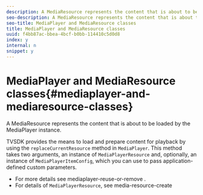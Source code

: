 ```yaml
---
description: A MediaResource represents the content that is about to be loaded by the MediaPlayer instance.
seo-description: A MediaResource represents the content that is about to be loaded by the MediaPlayer instance.
seo-title: MediaPlayer and MediaResource classes
title: MediaPlayer and MediaResource classes
uuid: f4bb87ac-bbea-4bcf-b0bb-114410c5d0d8
index: y
internal: n
snippet: y
---
```


# MediaPlayer and MediaResource classes{#mediaplayer-and-mediaresource-classes}

A MediaResource represents the content that is about to be loaded by the MediaPlayer instance.

<a id="section_431AB7221E0249BF949EC72EEB9B428A"></a>

TVSDK provides the means to load and prepare content for playback by using the `replaceCurrentResource` method in `MediaPlayer`. This method takes two arguments, an instance of `MediaPlayerResource` and, optionally, an instance of `MediaPlayerItemConfig`, which you can use to pass application-defined custom parameters.

* For more details see  mediaplayer-reuse-or-remove . 
* For details of `MediaPlayerResource`, see  media-resource-create

